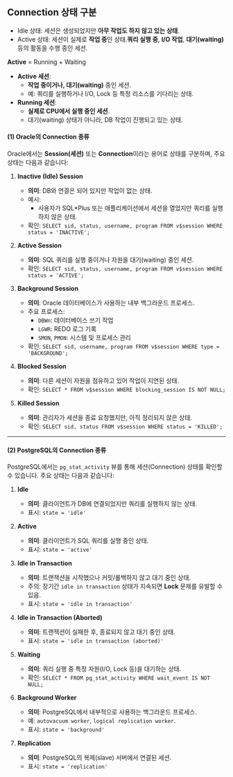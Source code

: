 ## Connection 상태 구분
- Idle 상태: 세션은 생성되었지만 **아무 작업도 하지 않고 있는 상태**.
- Active 상태: 세션이 실제로 **작업 중**인 상태.**쿼리 실행 중**, **I/O 작업**, **대기(waiting)** 등의 활동을 수행 중인 세션.


**Active** = Running + Waiting
- **Active 세션**:
    - **작업 중이거나, 대기(waiting)** 중인 세션.
    - 예: 쿼리를 실행하거나 I/O, Lock 등 특정 리소스를 기다리는 상태.
- **Running 세션**:
    - **실제로 CPU에서 실행 중인 세션**.
    - 대기(waiting) 상태가 아니라, DB 작업이 진행되고 있는 상태.

#### (1) Oracle의 Connection 종류
Oracle에서는 **Session(세션)** 또는 **Connection**이라는 용어로 상태를 구분하며, 주요 상태는 다음과 같습니다:

1. **Inactive (Idle) Session**
    - **의미**: DB와 연결은 되어 있지만 작업이 없는 상태.
    - 예시:
        - 사용자가 SQL*Plus 또는 애플리케이션에서 세션을 열었지만 쿼리를 실행하지 않은 상태.
    - 확인: `SELECT sid, status, username, program FROM v$session WHERE status = 'INACTIVE';`
        
2. **Active Session**
    - **의미**: SQL 쿼리를 실행 중이거나 자원을 대기(waiting) 중인 세션.
    - 확인: `SELECT sid, status, username, program FROM v$session WHERE status = 'ACTIVE';`
        
3. **Background Session**
    - **의미**: Oracle 데이터베이스가 사용하는 내부 백그라운드 프로세스.
    - 주요 프로세스:
        - `DBWn`: 데이터베이스 쓰기 작업
        - `LGWR`: REDO 로그 기록
        - `SMON`, `PMON`: 시스템 및 프로세스 관리
    - 확인: `SELECT sid, username, program FROM v$session WHERE type = 'BACKGROUND';`
        
4. **Blocked Session**
    - **의미**: 다른 세션이 자원을 점유하고 있어 작업이 지연된 상태.
    - 확인: `SELECT * FROM v$session WHERE blocking_session IS NOT NULL;`
        
5. **Killed Session**
    - **의미**: 관리자가 세션을 종료 요청했지만, 아직 정리되지 않은 상태.
    - 확인: `SELECT sid, status FROM v$session WHERE status = 'KILLED';`
        
---

#### (2) PostgreSQL의 Connection 종류
PostgreSQL에서는 `pg_stat_activity` 뷰를 통해 세션(Connection) 상태를 확인할 수 있습니다. 주요 상태는 다음과 같습니다:

1. **Idle**
    - **의미**: 클라이언트가 DB에 연결되었지만 쿼리를 실행하지 않는 상태.
    - 표시: `state = 'idle'`
2. **Active**
    - **의미**: 클라이언트가 SQL 쿼리를 실행 중인 상태.
    - 표시: `state = 'active'`
3. **Idle in Transaction**
    - **의미**: 트랜잭션을 시작했으나 커밋/롤백하지 않고 대기 중인 상태.
    - 주의: 장기간 `idle in transaction` 상태가 지속되면 **Lock** 문제를 유발할 수 있음.
    - 표시: `state = 'idle in transaction'`
4. **Idle in Transaction (Aborted)**
    - **의미**: 트랜잭션이 실패한 후, 종료되지 않고 대기 중인 상태.
    - 표시: `state = 'idle in transaction (aborted)'`
5. **Waiting**
    - **의미**: 쿼리 실행 중 특정 자원(I/O, Lock 등)을 대기하는 상태.
    - 확인: `SELECT * FROM pg_stat_activity WHERE wait_event IS NOT NULL;`
        
6. **Background Worker**
    - **의미**: PostgreSQL에서 내부적으로 사용하는 백그라운드 프로세스.
    - 예: `autovacuum worker`, `logical replication worker`.
    - 표시: `state = 'background'`
7. **Replication**
    - **의미**: PostgreSQL의 복제(slave) 서버에서 연결된 세션.
    - 표시: `state = 'replication'`